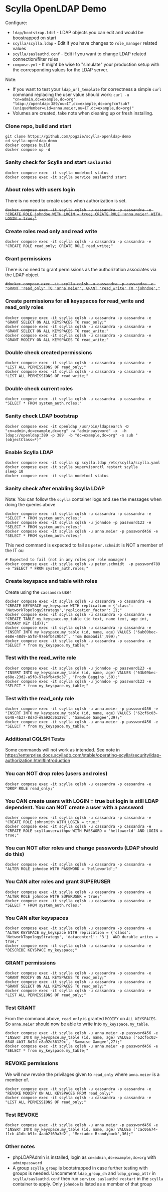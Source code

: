 # Scylla OpenLDAP Demo

Configure: 
- `ldap/bootstrap.ldif` - LDAP objects you can edit and would be boostrapped on start
- `scylla/scylla.ldap` - Edit if you have changes to `role_manager` related values
- `scylla/saslauthd.conf` - Edit if you want to change LDAP related connection/filter rules
- `compose.yml` - It might be wise to "simulate" your production setup with the corresponding values for the LDAP server. 

Note:
- If you want to test your `ldap_url_template` for correctness a simple `curl` command replacing the user value should work: `curl -u "cn=admin,dc=example,dc=org" "ldap://openldap:389/ou=IT,dc=example,dc=org?cn?sub?(uniqueMember=uid=anna.meier,ou=IT,dc=example,dc=org)"`
- Volumes are created, take note when cleaning up or fresh installing.

### Clone repo, build and start
```
git clone https://github.com/pogzie/scylla-openldap-demo
cd scylla-openldap-demo
docker compose build
docker compose up -d
```

### Sanity check for Scylla and start `saslauthd`
```
docker compose exec -it scylla nodetool status
docker compose exec -it scylla service saslauthd start
```

### About roles with users login 
There is no need to create users when authorization is set. 

<del>`docker compose exec -it scylla cqlsh -u cassandra -p cassandra -e "CREATE ROLE johndoe WITH LOGIN = true; CREATE ROLE 'anna.meier' WITH LOGIN = true;"`</del>


### Create roles read only and read write
```
docker compose exec -it scylla cqlsh -u cassandra -p cassandra -e "CREATE ROLE read_only; CREATE ROLE read_write;"
```

### Grant permissions 
There is no need to grant permissions as the authorization associates via the LDAP object

<del>`#docker compose exec -it scylla cqlsh -u cassandra -p cassandra -e "GRANT 'read_only' TO 'anna.meier'; GRANT 'read_write' TO 'johndoe';"`</del>


### Create permissions for all keyspaces for read_write and read_only roles
```
docker compose exec -it scylla cqlsh -u cassandra -p cassandra -e "GRANT SELECT ON ALL KEYSPACES TO read_only;"
docker compose exec -it scylla cqlsh -u cassandra -p cassandra -e "GRANT SELECT ON ALL KEYSPACES TO read_write;"
docker compose exec -it scylla cqlsh -u cassandra -p cassandra -e "GRANT MODIFY ON ALL KEYSPACES TO read_write;"
```

### Double check created permissions
```
docker compose exec -it scylla cqlsh -u cassandra -p cassandra -e "LIST ALL PERMISSIONS OF read_only;"
docker compose exec -it scylla cqlsh -u cassandra -p cassandra -e "LIST ALL PERMISSIONS OF read_write;"
```

### Double check current roles
```
docker compose exec -it scylla cqlsh -u cassandra -p cassandra -e "SELECT * FROM system_auth.roles;"
```

### Sanity check LDAP bootstrap

```
docker compose exec -it openldap /usr/bin/ldapsearch -D "cn=admin,dc=example,dc=org" -w "adminpassword" -x  -h ldap://openldap:389 -p 389  -b "dc=example,dc=org" -s sub "(objectClass=*)"
```

### Enable Scylla LDAP
```
docker compose exec -it scylla cp scylla.ldap /etc/scylla/scylla.yaml
docker compose exec -it scylla supervisorctl restart scylla
sleep 10
docker compose exec -it scylla nodetool status
```

### Sanity check after enabling Scylla LDAP
Note: You can follow the `scylla` container logs and see the messages when doing the queries above
```
docker compose exec -it scylla cqlsh -u cassandra -p cassandra -e "SELECT * FROM system_auth.roles;"
docker compose exec -it scylla cqlsh -u johndoe -p password123 -e "SELECT * FROM system_auth.roles;"
docker compose exec -it scylla cqlsh -u anna.meier -p password456 -e "SELECT * FROM system_auth.roles;"
```
This next command is expected to fail as `peter.schmidt` is NOT a member of the IT ou
```
# Expected to fail (not in any roles per role manager)
docker compose exec -it scylla cqlsh -u peter.schmidt  -p password789 -e "SELECT * FROM system_auth.roles;"
```

### Create keyspace and table with roles
Create using the `cassandra` user
```
docker compose exec -it scylla cqlsh -u cassandra -p cassandra -e "CREATE KEYSPACE my_keyspace WITH replication = {'class': 'NetworkTopologyStrategy','replication_factor': 1};"
docker compose exec -it scylla cqlsh -u cassandra -p cassandra -e "CREATE TABLE my_keyspace.my_table (id text, name text, age int, PRIMARY KEY (id));"
docker compose exec -it scylla cqlsh -u cassandra -p cassandra -e "INSERT INTO my_keyspace.my_table (id, name, age) VALUES ('6ab09bec-e68e-48d9-a5f8-97e6fb4c9b47', 'Tom Bombadil',999);"
docker compose exec -it scylla cqlsh -u cassandra -p cassandra -e "SELECT * from my_keyspace.my_table;"
```

### Test with the read_write role
```
docker compose exec -it scylla cqlsh -u johndoe -p password123 -e "INSERT INTO my_keyspace.my_table (id, name, age) VALUES ('63b09bec-e68e-23d2-a5f8-97e6fb4c9c37', 'Frodo Baggins',50);"
docker compose exec -it scylla cqlsh -u johndoe -p password123 -e "SELECT * from my_keyspace.my_table;"
```

### Test with the read_only role
```
docker compose exec -it scylla cqlsh -u anna.meier -p password456 -e "INSERT INTO my_keyspace.my_table (id, name, age) VALUES ('62cf6c03-6548-4b37-8d7d-e8a92d36129c', 'Samwise Gamgee',39);"
docker compose exec -it scylla cqlsh -u anna.meier -p password456 -e "SELECT * from my_keyspace.my_table;"
```

### Additional CQLSH Tests
Some commands will not work as intended. See note in https://enterprise.docs.scylladb.com/stable/operating-scylla/security/ldap-authorization.html#introduction 

### You can NOT drop roles (users and roles)
```
docker compose exec -it scylla cqlsh -u cassandra -p cassandra -e "DROP ROLE read_only;"
```

### You CAN create users with LOGIN = true but login is still LDAP dependent. You can NOT create a user with a password
```
docker compose exec -it scylla cqlsh -u cassandra -p cassandra -e "CREATE ROLE johnsmith WITH LOGIN = true;"
docker compose exec -it scylla cqlsh -u cassandra -p cassandra -e "CREATE ROLE scyllauserwithpw WITH PASSWORD = 'helloworld' AND LOGIN = true;"
```

### You can NOT alter roles and change passwords (LDAP should do this)
```
docker compose exec -it scylla cqlsh -u cassandra -p cassandra -e "ALTER ROLE johndoe WITH PASSWORD = 'helloworld';"
```

### You CAN alter roles and grant SUPERUSER
```
docker compose exec -it scylla cqlsh -u cassandra -p cassandra -e "ALTER ROLE johndoe WITH SUPERUSER = true;"
docker compose exec -it scylla cqlsh -u cassandra -p cassandra -e "SELECT * FROM system_auth.roles;"
```

### You CAN alter keyspaces
```
docker compose exec -it scylla cqlsh -u cassandra -p cassandra -e "ALTER KEYSPACE my_keyspace WITH replication = {'class': 'NetworkTopologyStrategy', 'datacenter1': '3'}  AND durable_writes = true;"
docker compose exec -it scylla cqlsh -u cassandra -p cassandra -e "DESCRIBE KEYSPACE my_keyspace;"
```

### GRANT permissions
```
docker compose exec -it scylla cqlsh -u cassandra -p cassandra -e "GRANT MODIFY ON ALL KEYSPACES TO read_only;"
docker compose exec -it scylla cqlsh -u cassandra -p cassandra -e "GRANT SELECT ON ALL KEYSPACES TO read_only;"
docker compose exec -it scylla cqlsh -u cassandra -p cassandra -e "LIST ALL PERMISSIONS OF read_only;"
```

### Test GRANT
From the command above, `read_only` is granted `MODIFY` on `ALL KEYSPACES`. So `anna.meier` should now be able to write into `my_keyspace.my_table`.
```
docker compose exec -it scylla cqlsh -u anna.meier -p password456 -e "INSERT INTO my_keyspace.my_table (id, name, age) VALUES ('62cf6c03-6548-4b37-8d7d-e8a92d36129c', 'Samwise Gamgee',27);"
docker compose exec -it scylla cqlsh -u anna.meier -p password456 -e "SELECT * from my_keyspace.my_table;"
```

### REVOKE permissions
We will now revoke the privilages given to `read_only` where `anna.meier` is a member of. 
```
docker compose exec -it scylla cqlsh -u cassandra -p cassandra -e "REVOKE MODIFY ON ALL KEYSPACES FROM read_only;"
docker compose exec -it scylla cqlsh -u cassandra -p cassandra -e "LIST ALL PERMISSIONS OF read_only;"
```

### Test REVOKE
```
docker compose exec -it scylla cqlsh -u anna.meier -p password456 -e "INSERT INTO my_keyspace.my_table (id, name, age) VALUES ('cac06674-f1cb-41db-b9fc-4aab2f69a3d2', 'Meriadoc Brandybuck',36);"
```

### Other notes
- phpLDAPAdmin is installed, login as `cn=admin,dc=example,dc=org` with `adminpassword`
- A group `scylla_group` is bootstrapped in case further testing with groups is needed. Uncomment `ldap_group_dn` and `ldap_group_attr` in `scylla/saslauthd.conf` then run `service saslauthd restart` in the `scylla` container to apply. Only `johndoe` is listed as a member of that group
